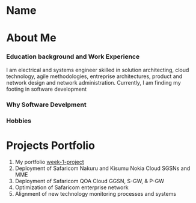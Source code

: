 # Name

# About Me

### Education background and Work Experience

<p>I am electrical and systems engineer skilled in solution architecting, cloud technology, agile methodologies, entreprise architectures, product and network design and network administration. Currently, I am finding my footing in software development</p>

### Why Software Develpment

### Hobbies

# Projects Portfolio

<ol>
    <li>My portfolio <a href="href="https://github.com/c-okeyo/week-1-project"">week-1-project</a> </li>
    <li>Deployment of Safaricom Nakuru and Kisumu Nokia Cloud SGSNs and MME</li>
    <li>Deployment of Safaricom QOA Cloud GGSN, S-GW, & P-GW</li>
    <li>Optimization of Safaricom enterprise network</li>
    <li>Alignment of new technology monitoring processes and systems</li>
